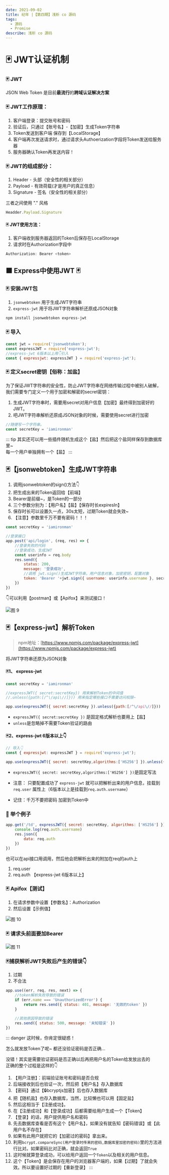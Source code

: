 ```yaml
---
date: 2021-09-02
title: 纪年 |【第四期】浅析 co 源码
tags:
  - 源码
  - Promise
describe: 浅析 co 源码
---
```


# 🃏 JWT认证机制

### 🃏 JWT 
JSON Web Token 是目前**最流行**的**跨域认证解决方案**
### 🃏 JWT工作原理：

1. 客户端登录：提交账号和密码
1. 验证后，只通过【账号名】-【加密】生成Token字符串
1. Token发送到客户端 保存到【LocalStorage】
1. 客户端再次发送请求时，通过请求头Authoerization字段将Token发送给服务器
1. 服务器确认Token再发送内容！
### 🃏 JWT的组成部分：

1. Header - 头部（安全性的相关部分）
1. Payload - 有效荷载(才是用户的真正信息）
1. Signature - 签名（安全性的相关部分）

三者之间使用 "." 风格
```javascript
Headder.Payload.Signature
```
#### 🃏 JWT使用方法：

1. 客户端收到服务器返回的Token后保存在LocalStorage
1. 请求时在Authorization字段中
```javascript
Authorization: Bearer <token>
```
## ⬛ Express中使用JWT 🃏 
### 🃏 安装JWT包

1. `jsonwebtoken` 用于生成JWT字符串
1. `express-jwt` 用于将JWT字符串解析还原成JSON对象
```sh
npm install jsonwebtoken express-jwt
```
### 🃏 导入
```javascript
const jwt = require('jsonwebtoken');
const expressJWT = require('express-jwt');
//express-jwt 6版本以上用👇引入
const { expressjwt: expressJWT } = require('express-jwt');
```
### 🃏 定义secret密钥【俗称：加盐】
为了保证JWT字符串的安全性，防止JWT字符串在网络传输过程中被别人破解，我们需要专门定义一个用于加密和解密的secret密钥：

1. 生成JWT字符串时，需要用secret对用户信息【加密】最终得到加密好的JWT。
1. 吧JWT字符串解析还原成JSON对象的时候，需要使用secret进行加密
```javascript
//随便写一个字符串。
const secretKey = 'iamironman'
```
::: tip 
其实还可以用一些插件随机生成这个【盐】然后把这个盐同样保存到数据库里~  
每一个用户单独拥有一个【盐】
:::

## 🃏【jsonwebtoken】生成JWT字符串
1. 调用jsonwebtoken的sign()方法👇
2. 把生成出来的Token返回给【前端】
3. Bearer是前缀~，是Token的一部分
4. 三个参数分别为：【用户名】【盐】【保存时长expiresIn】
5. 保存时长可以设置久一点，30s太短，过期Token就会失效~
6. 【注意】参数里千万不要有密码！！！
```javascript
const secretKey = 'iamironman'

//登录接口
app.post('api/login', (req, res) => {
    //登录失败的代码
    //登录成功，生成JWT
    const userinfo = req.body
    res.send({
        status: 200,
        message: '登录成功',
        //调用 jwt.sign()生成JWT字符串，用户信息对象，加密密钥，配置对象
        token: 'Bearer '+jwt.sign({ username: userinfo.username }, secretKey, { expiresIn: '30s' })
    })
})
```
👇可以利用【postman】或【Apifox】来测试接口！

![图 9](img/805200aac7bc7a615d44a4c36e6bba6e83a527844351ef00cd67c3dde036e498.png)  


## 🃏【express-jwt】解析Token
> npm地址：[https://www.npmjs.com/package/express-jwt](https://www.npmjs.com/package/express-jwt)

将JWT字符串还原为JSON对象

#### 🃏1、 express-jwt
```javascript
const secretKey = 'iamironman'

//expressJWT({ secret:secretKey}) 用来解析Token的中间值
//.unless({path:[/^\/api\//]})) 用来指定哪些接口不需要访问权限~

app.use(expressJWT({ secret:secretKey }).unless({path:[/^\/api\//]}))
```
- `expressJWT({ secret:secretKey })` 是固定格式解析也要用上【盐】
- `unless`是忽略掉不需要Token验证的路由
#### 🃏2、express-jwt 6版本以上👇
```javascript
// 导入👇
const { expressjwt: expressJWT } = require('express-jwt');

app.use(expressJWT({ secret: secretKey,algorithms:['HS256'] }).unless({ path: [/^\/api\//] }))
```
- `expressJWT({ secret: secretKey,algorithms:['HS256'] })`是固定写法


- 注意： 只要配置成功了 `express-jwt` 就可以把解析出来的用户信息，挂载到`req.user` 属性上（6版本以上是挂载到`req.auth.username`）  
- 记住：千万不要把密码 加密到Token中

### 🌰 举个例子
```javascript
app.get('/td', expressJWT({ secret: secretKey, algorithms: ['HS256'] }), (req, res) => {
    console.log(req.auth.username)
    res.json({
        data: req.auth
    })
})
```
也可以在api接口用调用，然后他会把解析出来的附加在req的auth上

1. req.user
2. req.auth 【express-jwt 6版本以上】

### 🃏 Apifox【测试】
1. 在请求参数中设置【参数名】：Authorization
2. 然后设置【示例值】  

![图 10](img/3f9d17f51b75d0bec0efe2777e976648c25a13a4d9448f6359259133c0132adf.png)  

### 🃏 请求头前面要加Bearer
![图 11](img/2cf345150a94a6044d64203d4a8af811bd66e69c4c21278c69f7ac2fcc5773ae.png)  

### 🃏捕获解析JWT失败后产生的错误👇

1. 过期
1. 不合法
```javascript
app.use((err, req, res, next) => {
    //token解析失败导致的错误
    if (err.name === 'UnauthorizedError') {
        return res.send({ status: 401, message: '无效的token' })
    }

    //其他原因导致的错误
    res.send({ status: 500, message: '未知错误' })
})
```
::: danger 
这时候，你肯定很疑惑！  

怎么就发放Token了呢~ 都还没验证密码是否正确...   

没错！其实是需要验证密码是否正确以后再把用户名的Token给发放出去的  
正确的整个过程是这样的👇  
1. 【用户注册】：前端验证账号和密码是否合规
2. 后端接收到后也验证一次，然后把【用户名】存入数据库
3. 【密码】通过【🔒bcryptjs加密】后也存入数据库
4. 把【随机盐】也存入数据库，当然，比较懒也可以用【固定盐】
5. 然后这相当于【注册成功】。
6. 在【注册成功】和【登录成功】后都需要给用户生成一个【Token】
7. 【登录】的话，用户提供用户名和密码
8. 先去数据库查看是否有这个【用户名】，如果没有就告知【密码错误】或【此用户名不存在】
9. 如果有此用户就把它的【加密过的密码】拿出来。
10. 利用`bcrypt.compareSync(用户登录时传来的密码,数据库里加密的密码)`里的方法进行比对。如果密码比对正确，就会返回`True`
11. 这时候就算登录成功，可以给用户返回一个`Token`以及相关的用户信息。
12. 这个【Token】是会保存在用户的浏览器客户端的，如果【过期】了就会失效。所以要设置好过期的【重新登录】
:::